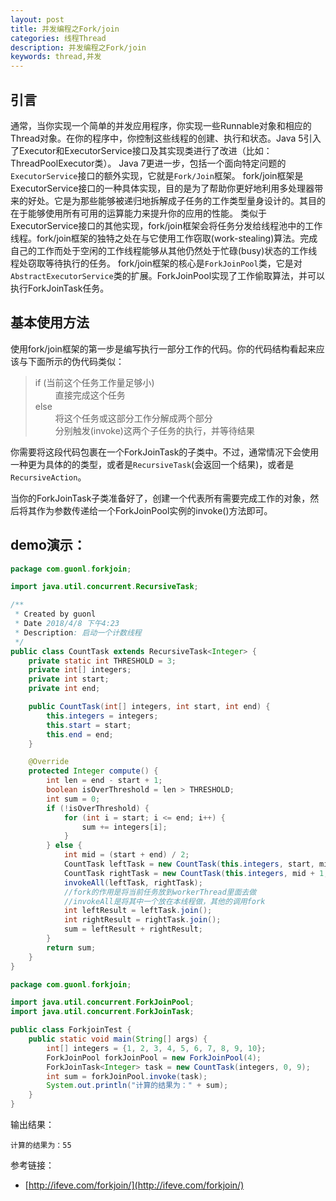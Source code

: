 ```yaml
---
layout: post
title: 并发编程之Fork/join
categories: 线程Thread
description: 并发编程之Fork/join
keywords: thread,并发
---
```

## 引言
通常，当你实现一个简单的并发应用程序，你实现一些Runnable对象和相应的 Thread对象。在你的程序中，你控制这些线程的创建、执行和状态。Java 5引入了Executor和ExecutorService接口及其实现类进行了改进（比如：ThreadPoolExecutor类）。
Java 7更进一步，包括一个面向特定问题的`ExecutorService`接口的额外实现，它就是`Fork/Join`框架。
fork/join框架是ExecutorService接口的一种具体实现，目的是为了帮助你更好地利用多处理器带来的好处。它是为那些能够被递归地拆解成子任务的工作类型量身设计的。其目的在于能够使用所有可用的运算能力来提升你的应用的性能。
类似于ExecutorService接口的其他实现，fork/join框架会将任务分发给线程池中的工作线程。fork/join框架的独特之处在与它使用工作窃取(work-stealing)算法。完成自己的工作而处于空闲的工作线程能够从其他仍然处于忙碌(busy)状态的工作线程处窃取等待执行的任务。
fork/join框架的核心是`ForkJoinPool`类，它是对`AbstractExecutorService`类的扩展。ForkJoinPool实现了工作偷取算法，并可以执行ForkJoinTask任务。

## 基本使用方法
使用fork/join框架的第一步是编写执行一部分工作的代码。你的代码结构看起来应该与下面所示的伪代码类似：

> if (当前这个任务工作量足够小)   
>  &emsp;&emsp; 直接完成这个任务   
> else   
>  &emsp;&emsp; 将这个任务或这部分工作分解成两个部分   
>  &emsp;&emsp; 分别触发(invoke)这两个子任务的执行，并等待结果

你需要将这段代码包裹在一个ForkJoinTask的子类中。不过，通常情况下会使用一种更为具体的的类型，或者是`RecursiveTask`(会返回一个结果)，或者是`RecursiveAction`。

当你的ForkJoinTask子类准备好了，创建一个代表所有需要完成工作的对象，然后将其作为参数传递给一个ForkJoinPool实例的invoke()方法即可。


## demo演示：

```java
package com.guonl.forkjoin;

import java.util.concurrent.RecursiveTask;

/**
 * Created by guonl
 * Date 2018/4/8 下午4:23
 * Description: 启动一个计数线程
 */
public class CountTask extends RecursiveTask<Integer> {
    private static int THRESHOLD = 3;
    private int[] integers;
    private int start;
    private int end;

    public CountTask(int[] integers, int start, int end) {
        this.integers = integers;
        this.start = start;
        this.end = end;
    }

    @Override
    protected Integer compute() {
        int len = end - start + 1;
        boolean isOverThreshold = len > THRESHOLD;
        int sum = 0;
        if (!isOverThreshold) {
            for (int i = start; i <= end; i++) {
                sum += integers[i];
            }
        } else {
            int mid = (start + end) / 2;
            CountTask leftTask = new CountTask(this.integers, start, mid);
            CountTask rightTask = new CountTask(this.integers, mid + 1, end);
            invokeAll(leftTask, rightTask);
            //fork的作用是将当前任务放到workerThread里面去做
            //invokeAll是将其中一个放在本线程做，其他的调用fork
            int leftResult = leftTask.join();
            int rightResult = rightTask.join();
            sum = leftResult + rightResult;
        }
        return sum;
    }
}


```

```java
package com.guonl.forkjoin;

import java.util.concurrent.ForkJoinPool;
import java.util.concurrent.ForkJoinTask;

public class ForkjoinTest {
    public static void main(String[] args) {
        int[] integers = {1, 2, 3, 4, 5, 6, 7, 8, 9, 10};
        ForkJoinPool forkJoinPool = new ForkJoinPool(4);
        ForkJoinTask<Integer> task = new CountTask(integers, 0, 9);
        int sum = forkJoinPool.invoke(task);
        System.out.println("计算的结果为：" + sum);
    }
}


```

输出结果：
```
计算的结果为：55
```


参考链接：
- [http://ifeve.com/forkjoin/](http://ifeve.com/forkjoin/)


